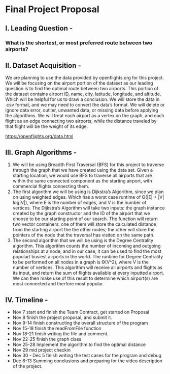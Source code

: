 # Final Project Proposal
## I. Leading Question - 
### What is the shortest, or most preferred route between two airports?
## II. Dataset Acquisition - 
We are planning to use the data provided by openflights.org for this project. We will be focusing on the airport portion of the dataset as our leading question is to find the optimal route between two airports. This portion of the dataset contains airport ID, name, city, latitude, longitude, and altitude. Which will be helpful for us to draw a conclusion. We will store the data in .csv format, and we may need to convert the data’s format. We will delete or ignore data error, outlier, unwanted data, or missing data before applying the algorithms. We will treat each airport as a vertex on the graph, and each flight as an edge connecting two airports, while the distance traveled by that flight will be the weight of its edge. 

https://openflights.org/data.html
## III. Graph Algorithms -
  1. We will be using Breadth First Traversal (BFS) for this project to traverse through the graph that we have created using the data set. Given a starting location, we would use BFS to traverse all airports that are within the same connected component as the starting airport, with commercial flights connecting them.
  2. The first algorithm we will be using is Dijkstra’s Algorithm, since we plan on using weighted edges. Which has a worst case runtime of Ө(|E| + |V| log|V|), where E is the number of edges, and V is the number of vertices. The Dijkstra’s Algorithm will take two inputs: the graph instance created by the graph constructor and the ID of the airport that we choose to be our starting point of our search. The function will return two vector containers: one of them will store the calculated distance from the starting airport the the other nodes; the other will store the pointers of the node that the traversal has visited on the same path.
  3. The second algorithm that we will be using is the Degree Centrality algorithm. This algorithm counts the number of incoming and outgoing relationships at a node, and in our case, it can be used to find the most popular/ busiest airports in the world. The runtime for Degree Centrality to be performed on all nodes in a graph is Ө(V^2), where V is the number of vertices. This algorithm will receive all airports and flights as its input, and return the sum of flights available at every inputted airport. We can then make use of this result to determine which airport(s) are most connected and therfore most popular.

## IV. Timeline -

  * Nov 7 start and finish the Team Contract, get started on Proposal
  * Nov 8 finish the project proposal, and submit it.
  * Nov 9-14  finish constructing the overall structure of the program
  * Nov 15-18 finish the readFromFile function
  * Nov 18-21 finish writing the file and comment.
  * Nov 22-25 finish the graph class
  * Nov 25-28 Implement the algorithm to find the optimal distance
  * Nov 29 mid project checkin
  * Nov 30 - Dec 5 finish writing the test cases for the program and debug
  * Dec 6-13 Summing conclusions and preparing for the video description of the project.


